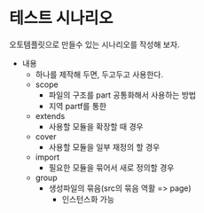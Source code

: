 # 테스트 시나리오

오토템플릿으로 만들수 있는 시나리오를 작성해 보자.

* 내용
    - 하나를 제작해 두면, 두고두고 사용한다.
    - scope
        - 파일의 구조를 part 공통화해서 사용하는 방법
        - 지역 partf를 통한
    - extends
        - 사용할 모듈을 확장할 때 경우
    - cover
        - 사용할 모듈을 일부 재정의 할 경우
    - import 
        - 필요한 모듈을 묶어서 새로 정의할 경우
    - group
        - 생성파일의 묶음(src의 묶음 역활 => page)
            - 인스턴스화 가능


```javascript
 

```

